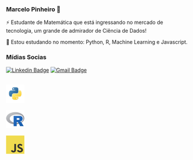 ### Marcelo Pinheiro 👋

<!--
**MarcelloPinheiro/MarcelloPinheiro** is a ✨ _special_ ✨ repository because its `README.md` (this file) appears on your GitHub profile.

Here are some ideas to get you started:

- 🔭 I’m currently working on ...
- 🌱 I’m currently learning ...
- 👯 I’m looking to collaborate on ...
- 🤔 I’m looking for help with ...
- 💬 Ask me about ...
- 📫 How to reach me: ...
- 😄 Pronouns: ...
- ⚡ Fun fact: ...
--> ⚡ Estudante de Matemática que está ingressando no mercado de tecnologia, um grande de admirador de Ciência de Dados!
🔭 Estou estudando no momento: Python, R, Machine Learning e Javascript.

### Mídias Socias
[![Linkedin Badge](https://img.shields.io/badge/-LinkedIn-blue?style=flat-square&logo=Linkedin&logoColor=white&link=https:https://www.linkedin.com/in/marcelo-pinheiro-ba98201a1/)](https://www.linkedin.com/in/marcelo-pinheiro-ba98201a1/)
[![Gmail Badge](https://img.shields.io/badge/-Gmail-c14438?style=flat-square&logo=Gmail&logoColor=white&link=mailto:pinheiromarcelof22@gmail.com)](mailto:pinheiromarcelof22@gmail.com)

<code> 
<img height="50" src="https://raw.githubusercontent.com/github/explore/80688e429a7d4ef2fca1e82350fe8e3517d3494d/topics/python/python.png"> 
</code>
<code> 
<img height="50" src="https://raw.githubusercontent.com/github/explore/80688e429a7d4ef2fca1e82350fe8e3517d3494d/topics/r/r.png"> 
</code>
<code> 
<img height="50" src="https://raw.githubusercontent.com/github/explore/80688e429a7d4ef2fca1e82350fe8e3517d3494d/topics/javascript/javascript.png"> 
</code>
